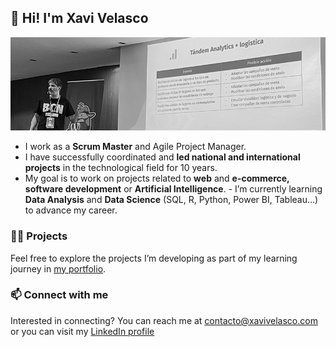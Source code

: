 ## 👋 Hi! I'm Xavi Velasco 
<kbd>![Xavi Velasco Banner](https://github.com/XaviVelasco/XaviVelasco/blob/main/img/Xavi%20Velasco%20Talk.jpg)

- I work as a **Scrum Master** and Agile Project Manager.
- I have successfully coordinated and **led national and international projects** in the technological field for 10 years.
- My goal is to work on projects related to **web** and **e-commerce, software development** or **Artificial Intelligence**.
⁣⁣- I’m currently learning **Data Analysis** and **Data Science** (SQL, R, Python, Power BI, Tableau...) to advance my career.

### 👨‍💻 Projects

Feel free to explore the projects I’m developing as part of my learning journey in [my portfolio](https://github.com/XaviVelasco/Portfolio).

  ### 📫 Connect with me

Interested in connecting? You can reach me at contacto@xavivelasco.com or you can visit my [LinkedIn profile](https://www.linkedin.com/in/xavivelasco)
